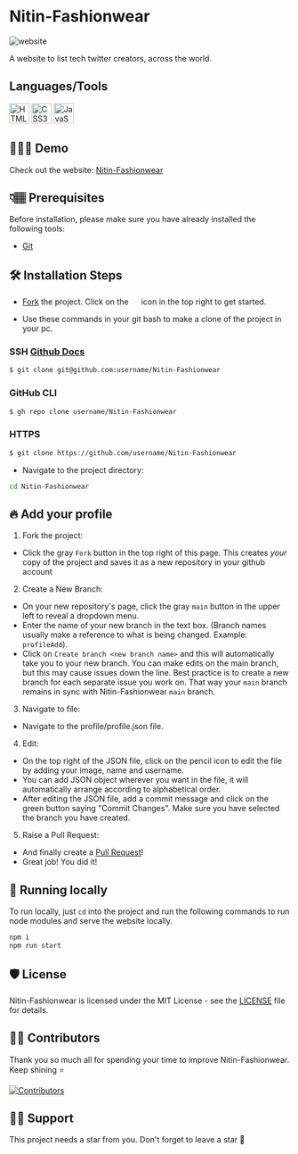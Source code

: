 # Nitin-Fashionwear
![website](https://user-images.githubusercontent.com/91310284/235405123-58fe9f8d-fcad-458c-a3b3-44ed8338ce7a.png)


A website to list tech twitter creators, across the world.

## Languages/Tools

<a href="https://developer.mozilla.org/en-US/docs/Glossary/HTML5" target="_blank" rel="noreferrer"><img src="https://raw.githubusercontent.com/danielcranney/readme-generator/main/public/icons/skills/html5-colored.svg" width="36" height="36" alt="HTML5" /></a>
<a href="https://www.w3.org/TR/CSS/#css" target="_blank" rel="noreferrer"><img src="https://raw.githubusercontent.com/danielcranney/readme-generator/main/public/icons/skills/css3-colored.svg" width="36" height="36" alt="CSS3" /></a>
<a href="https://developer.mozilla.org/en-US/docs/Web/JavaScript" target="_blank" rel="noreferrer"><img src="https://raw.githubusercontent.com/danielcranney/readme-generator/main/public/icons/skills/javascript-colored.svg" width="36" height="36" alt="JavaScript" /></a>

## 👩🏽‍💻 Demo

Check out the website: [Nitin-Fashionwear](https://niitn-fashionwear-3xuy23x4b-nitin-pandita.vercel.app/)

## 👇🏽 Prerequisites

Before installation, please make sure you have already installed the following tools:

- [Git](https://git-scm.com/downloads)

## 🛠️ Installation Steps

- [Fork](https://github.com/nitin-pandita/Nitin-Fashionwear/fork) the project. Click on the <a href="https://github.com/nitin-pandita/Nitin-Fashionwear/fork"><img src="https://i.imgur.com/G4z1kEe.png" height="15" width="15"></a> icon in the top right to get started.

- Use these commands in your git bash to make a clone of the project in your pc.

### SSH [Github Docs](https://docs.github.com/en/authentication/connecting-to-github-with-ssh)

```bash
$ git clone git@github.com:username/Nitin-Fashionwear
```

### GitHub CLI

```bash
$ gh repo clone username/Nitin-Fashionwear
```

### HTTPS

```bash
$ git clone https://github.com/username/Nitin-Fashionwear
```

- Navigate to the project directory:

```bash
cd Nitin-Fashionwear
```

## 🔥 Add your profile

1. Fork the project:

- Click the gray `Fork` button in the top right of this page. This creates _your_ copy of the project and saves it as a new repository in your github account

2. Create a New Branch:

- On your new repository's page, click the gray `main` button in the upper left to reveal a dropdown menu.
- Enter the name of your new branch in the text box. (Branch names usually make a reference to what is being changed. Example: `profileAdd`).
- Click on `Create branch <new branch name>` and this will automatically take you to your new branch. You can make edits on the main branch, but this may cause issues down the line. Best practice is to create a new branch for each separate issue you work on. That way your `main` branch remains in sync with Nitin-Fashionwear `main` branch.

3. Navigate to file:

- Navigate to the profile/profile.json file.

4. Edit:

- On the top right of the JSON file, click on the pencil icon to edit the file by adding your image, name and username.
- You can add JSON object wherever you want in the file, it will automatically arrange according to alphabetical order.
- After editing the JSON file, add a commit message and click on the green button saying "Commit Changes". Make sure you have selected the branch you have created.

5. Raise a Pull Request:

- And finally create a [Pull Request](https://help.github.com/en/github/collaborating-with-issues-and-pull-requests/creating-a-pull-request)!
- Great job! You did it!


## 🚀 Running locally
To run locally, just `cd` into the project and run the following commands to run node modules and serve the website locally.
```bash
npm i
npm run start
```

## 🛡️ License

Nitin-Fashionwear is licensed under the MIT License - see the [LICENSE](Licence) file for details.

## 💪🏽 Contributors

Thank you so much all for spending your time to improve Nitin-Fashionwear. Keep shining ⭐

[![Contributors](https://contrib.rocks/image?repo=nitin-pandita/Nitin-Fashionwear)](https://github.com/nitin-pandita/Nitin-Fashionwear/graphs/contributors)

## 🙏🏽 Support

This project needs a star️ from you. Don't forget to leave a star 🌟
